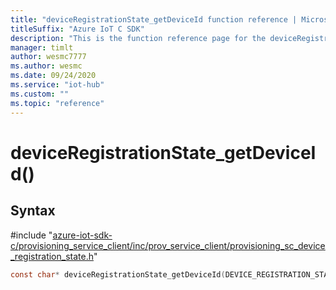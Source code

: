 ```yaml
---                             
title: "deviceRegistrationState_getDeviceId function reference | Microsoft Docs" 
titleSuffix: "Azure IoT C SDK"            
description: "This is the function reference page for the deviceRegistrationState_getDeviceId() function in the Azure IoT C SDK. This SDK is used with Azure IoT Hub and Azure IoT Hub Device Provisioning Service"            
manager: timlt                 
author: wesmc7777              
ms.author: wesmc               
ms.date: 09/24/2020                    
ms.service: "iot-hub"             
ms.custom: ""                
ms.topic: "reference"        
---                            
```


# deviceRegistrationState_getDeviceId()

## Syntax

\#include "[azure-iot-sdk-c/provisioning_service_client/inc/prov_service_client/provisioning_sc_device_registration_state.h](../provisioning-sc-device-registration-state-h.md)"  
```C
const char* deviceRegistrationState_getDeviceId(DEVICE_REGISTRATION_STATE_HANDLE  drs);
```

